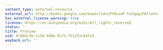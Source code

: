 ```yaml
---
content_type: external-resource
external_url: http://books.google.com/books?id=LPY9sswP-toC&pg=PAfrontcover
has_external_license_warning: true
license: https://en.wikipedia.org/wiki/All_rights_reserved
status: ''
title: Preview
uid: 0c044c1b-cc50-4d9e-9cf3-f21251c8afa3
wayback_url: ''
---
```

